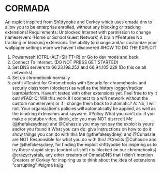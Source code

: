# CORMADA
An exploit inspired from Sh1ttyoobe and Corkey which uses omada dns to allow you to be enterprise enrolled, without any blocking or tracking extensions!
Requirements:
Unblocked Internet with permission to change nameservers (Home or School Guest Network)
A brain
#Features
No tracking or blocking extensions
The ability to change and/or customize your wallpaper settings
more we haven't discovered
#HOW TO DO THE EXPLOIT
1. Powerwash (CTRL+ALT+SHIFT+R) or Go to dev mode and back.
2. Connect To internet. (DO NOT PRESS GET STARTED)
3. Set DNS servers to 66.23.198.252 and 66.94.105.229 (Do this on all networks)
4. Set up chromebook normally
5. profit
#Tested for 
Chromebooks with Securly for chromebooks and securly classroom (blockers) as well as the history logger/tracker learnplatform.
Haven't tested with other extensions yet. Feel free to try it out!
#FAQ:
Q: Will this work if I connect to a wifi network without the custom nameservers or if I change them back to automatic?
A: No, I will not. Your organization's policies will automatically be applied, as well as the blocking extensions and spyware. 
#Policy
What you can't do:
if you make a youtube video, tiktok, etc you may NOT discredit Me (@thefakesydney) and @Cuhassle
you may not say the exploit is yours and/or you found it
What you can do:
give instructions on how to do it
show things you can do with this
Me (@thefakesydney) and @Cuhassle are NOT Responsible for what you do with this!
#Credits
@Cuhassle and me @thefakesydney, for finding the exploit
sh1ttyoobe for inspiring us to try these stupid steps (control alt shift r is blocked on our chromebooks)
@crazycrystals, any other creators of OmadaDNS that I didn't mention
Creators of Corkey for inspiring us to think about the idea of extensions "corrupting"
#sigma kajig
